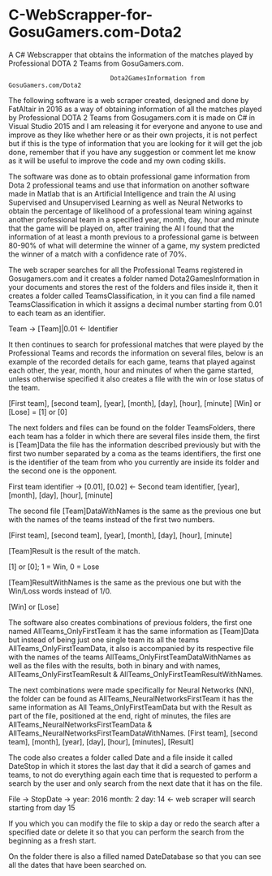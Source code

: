 # C-WebScrapper-for-GosuGamers.com-Dota2
A C# Webscrapper that obtains the information of the matches played by Professional DOTA 2 Teams from GosuGamers.com.

                                Dota2GamesInformation from GosuGamers.com/Dota2
The following software is a web scraper created, designed and done by FatAltair in 2016 as a way of obtaining information of all the matches played by Professional DOTA 2 Teams from Gosugamers.com it is made on C# in Visual Studio 2015 and I am releasing it for everyone and anyone to use and improve as they like whether here or as their own projects, it is not perfect but if this is the type of information that you are looking for it will get the job done, remember that if you have any suggestion or comment let me know as it will be useful to improve the code and my own coding skills.

The software was done as to obtain professional game information from Dota 2 professional teams and use that information on another software made in Matlab that is an Artificial Intelligence and train the AI using Supervised and Unsupervised Learning as well as Neural Networks to obtain the percentage of likelihood of a professional team wining against another professional team in a specified year, month, day, hour and minute that the game will be played on, after training the AI I found that the information of at least a month previous to a professional game is between 80-90% of what will determine the winner of a game, my system predicted the winner of a match with a confidence rate of 70%.

The web scraper searches for all the Professional Teams registered in Gosugamers.com and it creates a folder named Dota2GamesInformation in your documents and stores the rest of the folders and files inside it, then it creates a folder called TeamsClassification, in it you can find a file named  TeamsClassification in which it assigns a decimal number starting from 0.01 to each team as an identifier.

Team -> [Team]|0.01 <- Identifier

It then continues to search for professional matches that were played by the Professional Teams and records the information on several files, below is an example of the recorded details for each game, teams that played against each other, the year, month, hour and minutes of when the game started, unless otherwise specified it also creates a file with the win or lose status of the team.

[First team], [second team], [year], [month], [day], [hour], [minute]
[Win] or [Lose] = [1] or [0]

The next folders and files can be found on the folder TeamsFolders, there each team has a folder in which there are several files inside them, the first is [Team]Data the file has the information described previously but with the first two number separated by a coma as the teams identifiers, the first one is the identifier of the team from who you currently are inside its folder and the second one is the opponent.

First team identifier -> [0.01], [0.02] <- Second team identifier, [year], [month], [day], [hour], [minute]

The second file [Team]DataWithNames is the same as the previous one but with the names of the teams instead of the first two numbers.

[First team], [second team], [year], [month], [day], [hour], [minute]

[Team]Result is the result of the match.

[1] or [0]; 1 = Win, 0 = Lose

 [Team]ResultWithNames is the same as the previous one but with the Win/Loss words instead of 1/0.
 
[Win] or [Lose]

The software also creates combinations of previous folders, the first one named AllTeams_OnlyFirstTeam it has the same information as [Team]Data but instead of being just one single team its all the teams AllTeams_OnlyFirstTeamData, it also is accompanied by its respective file with the names of the teams AllTeams_OnlyFirstTeamDataWithNames as well as the files with the results, both in binary and with names, AllTeams_OnlyFirstTeamResult & AllTeams_OnlyFirstTeamResultWithNames.

The next combinations were made specifically for Neural Networks (NN), the folder can be found as AllTeams_NeuralNetworksFirstTeam it has the same information as All Teams_OnlyFirstTeamData but with the Result as part of the file, positioned at the end, right of minutes, the files are AllTeams_NeuralNetworksFirstTeamData & AllTeams_NeuralNetworksFirstTeamDataWithNames.
[First team], [second team], [month], [year], [day], [hour], [minutes], [Result]

The code also creates a folder called Date and a file inside it called DateStop in which it stores the last day that it did a search of games and teams, to not do everything again each time that is requested to perform a search by the user and only search from the next date that it has on the file.

File -> StopDate -> year: 2016 month: 2 day: 14 <- web scraper will search starting from day 15

If you which you can modify the file to skip a day or redo the search after a specified date or delete it so that you can perform the search from the beginning as a fresh start.

On the folder there is also a filled named DateDatabase so that you can see all the dates that have been searched on.
